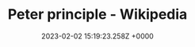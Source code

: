 ---
title: "Peter principle - Wikipedia"
link: "https://en.wikipedia.org/wiki/Peter_principle"
date: "2023-02-02 15:19:23.258Z +0000"
description: ""
category: "wikipedia"
---